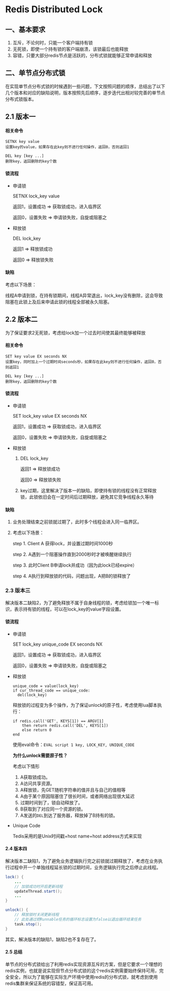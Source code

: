 # Redis Distributed Lock

## 一、基本要求

1. 互斥，不论何时，只能一个客户端持有锁
2. 无死锁，即使一个持有锁的客户端崩溃，该锁最后也能释放
3. 容错，只要大部分redis节点是活跃的，分布式锁就能够正常申请和释放

## 二、单节点分布式锁

在实现单节点分布式锁的时候遇到一些问题，下文按照问题的顺序，总结出了以下几个版本和对应的缺陷说明，版本按照先后顺序，逐步迭代出相对较完善的单节点分布式锁版本。

## 2.1 版本一

#### 相关命令

```
SETNX key value
设置key的value，如果存在此key则不进行任何操作，返回0，否则返回1

DEL key [key ...]
删除key，返回删除的key个数
```

#### 锁流程

* 申请锁

  SETNX lock_key value

  返回1，设置成功 => 获取锁成功，进入临界区

  返回0，设置失败 => 申请锁失败，自旋或阻塞之

* 释放锁

  DEL lock_key

  返回1 => 释放锁成功

  返回0 => 释放锁失败

#### 缺陷

考虑以下场景：

线程A申请到锁，在持有锁期间，线程A异常退出，lock_key没有删除，这会导致阻塞在此锁上及后来申请此锁的线程全部被永久阻塞。

## 2.2 版本二

为了保证要求2无死锁，考虑给lock加一个过去时间使其最终能够被释放

#### 相关命令

```
SET key value EX seconds NX 
设置key，同时加上一个过期时间seconds秒，如果存在此key则不进行任何操作，返回0，否则返回1

DEL key [key ...]
删除key，返回删除的key个数
```

#### 锁流程

- 申请锁

  SET lock_key value EX seconds NX

  返回1，设置成功 => 获取锁成功，进入临界区

  返回0，设置失败 => 申请锁失败，自旋或阻塞之

- 释放锁

  1. DEL lock_key

     返回1 => 释放锁成功

     返回0 => 释放锁失败

  2. key过期，这里解决了版本一的缺陷，即使持有锁的线程没有正常释放锁，此锁依旧会在一定时间后过期释放，避免其它竞争线程永久等待

#### 缺陷

1. 业务处理结束之前锁就过期了，此时多个线程会进入同一临界区。

2. 考虑以下场景：

   step 1. Client A 获得lock，并设置过期时间1000秒

   step 2. A遇到一个阻塞操作直到2000秒时才被唤醒继续执行

   step 3. 此时Client B申请lock并成功（因为此lock已经expire）

   step 4. A执行到释放锁的代码，问题出现，A把B的锁释放了

### 2.3 版本三

解决版本二缺陷2，为了避免释放不属于自身线程的锁，考虑给锁加一个唯一标识，表示持有锁的线程，可以在lock_key的value字段设置。

#### 锁流程

* 申请锁

  SET lock_key  unique_code EX seconds NX

  返回1，设置成功 => 获取锁成功，进入临界区

  返回0，设置失败 => 申请锁失败，自旋或阻塞之

* 释放锁

  ```
  unique_code = value(lock_key)
  if cur_thread_code == unique_code:
  	del(lock_key)
  ```

  释放锁的过程变为多个操作，为了保证unlock的原子性，考虑使用lua脚本执行：

  ```
  if redis.call('GET', KEYS[1]) == ARGV[1]
      then return redis.call('DEL', KEYS[1])
      else return 0
  end
  ```

  使用eval命令：`EVAL script 1 key, LOCK_KEY, UNIQUE_CODE`

  **为什么unlock需要原子性？**

  考虑以下情形

  1. A获取锁成功。
  2. A访问共享资源。
  3. A释放锁，先GET随机字符串的值并且与自己的值相等
  4. A由于某个原因阻塞住了很长时间，或者网络出现很大延迟
  5. 过期时间到了，锁自动释放了。
  6. B获取到了对应同一个资源的锁。
  7. A发送的`DEL`到达了服务器，释放掉了B持有的锁。

* Unique Code

  Tedis采用的是Unix时间戳+host name+host address方式来实现

#### 2.4 版本四

解决版本二缺陷1，为了避免业务逻辑执行完之前锁就过期释放了，考虑在业务执行过程中开一个单独线程延长锁的过期时间，业务逻辑执行完之后停止此线程。

```java
lock() {
   	...
    // 加锁成功时开启更新线程
	updateThread.start();
    ...
}

unlock() {
    // 释放锁时关闭更新线程
    // 此处通过把Runnable任务的循环标志设置为false以退出循环结束任务
	task.stop();    
}
```

  其实，解决版本的缺陷1，缺陷2也不复存在了。

#### 2.5 总结

单节点的分布式锁给出了利用redis实现资源互斥的方案，但是它要求一个理想的redis实例，也就是说实现但节点分布式锁的这个redis实例需要始终保持可用，完全安全，所以为了能够在实际生产环境中使用redis的分布式锁，就考虑到使用redis集群来保证系统的容错型，保证高可用。